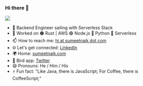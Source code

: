 ### Hi there 👋
<img src="https://komarev.com/ghpvc/?username=sumeetweb">  

- 🚀 Backend Engineer sailing with Serverless Stack  
- 🔭 Worked on 🟠 Rust | AWS 🟢 Node.js 🔵 Python 🔴 Serverless
- 📫 How to reach me: [hi at sumeetnaik dot com](mailto:hi@sumeetnaik.com)  
- 🌐 Let's get connected: [LinkedIn](https://www.linkedin.com/in/sumeetnaik19/)
- 🌍 Home: [sumeetnaik.com](https://sumeetnaik.com)  
- 🐥 Bird app: [Twitter](https://twitter.com/sumeetweb)  
- 😄 Pronouns: He / Him / His  
- ⚡ Fun fact: "Like Java, there is JavaScript; For Coffee, there is CoffeeScript;"
